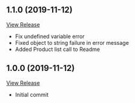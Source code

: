 ## 1.1.0 (2019-11-12)

[View Release](git@github.com:experius/Magento-2-Api-Client.git/commits/tag/1.1.0)

*  Fix undefined variable error
*  Fixed object to string failure in error message
*  Added Product list call to Readme


## 1.0.0 (2019-11-12)

[View Release](git@github.com:experius/Magento-2-Api-Client.git/commits/tag/1.0.0)

*  Initial commit


